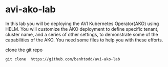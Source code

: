 # avi-ako-lab

In this lab you will be deploying the AVI Kubernetes Operator(AKO) using HELM. You will customize the AKO deployment to define specific tenant, cluster name, and a series of other settings, to demonstrate some of the capabilities of the AKO. You need some files to help you with these efforts.

clone the git repo

```
git clone  https://github.com/benhtodd/avi-ako-lab
```

